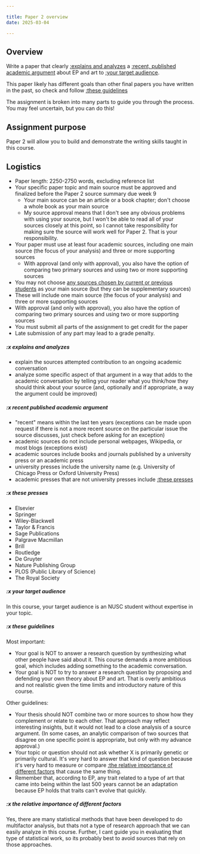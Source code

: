 ```yaml
---

title: Paper 2 overview
date: 2025-03-04

---
```


## Overview

Write a paper that clearly [:explains and analyzes](#x-explains-and-analyzes) a [:recent,  published academic argument](#x-recent-published-academic-argument) about EP and art to [:your target audience](#x-your-target-audience).

This paper likely has different goals than other final papers you have written in the past, so check and follow [:these guidelines](#x-these-guidelines)

The assignment is broken into many parts to guide you through the process. You may feel uncertain, but you can do this!

## Assignment purpose

Paper 2 will allow you to build and demonstrate the writing skills taught in this course.

## Logistics

- Paper length: 2250-2750 words, excluding reference list
- Your specific paper topic and main source must be approved and finalized before the Paper 2 source summary due week 9
	- Your main source can be an article or a book chapter; don't choose a whole book as your main source
	- My source approval means that I don't see any obvious problems with using your source, but I won't be able to read all of your sources closely at this point, so I cannot take responsibility for making sure the source will work well for Paper 2. That is your responsibility.
- Your paper must use at least four academic sources, including one main source (the focus of your analysis) and three or more supporting sources
	- With approval (and only with approval), you also have the option of comparing two primary sources and using two or more supporting sources
- You may not choose [any sources chosen by current or previous students](/course-ntw2029/assignments/papers/p2-0.2-sources.md) as your main source (but they can be supplementary sources)
- These will include one main source (the focus of your analysis) and three or more supporting sources
- With approval (and only with approval), you also have the option of comparing two primary sources and using two or more supporting sources
- You must submit all parts of the assignment to get credit for the paper
- Late submission of any part may lead to a grade penalty.

<!-- ## Paper 2 process

Selecting and understanding your source

- Paper 2 general topic proposal (due Sat 28 Feb 2025): suggest some topics of interest related to EP and art
- Paper 2 brief source summary and context (due Sat 15 Mar 2025): briefly summarize your source's contribution to an academic conversation
- Paper 2 source summary and (optional) source summary outline (due Sat 22 Mar 2025): summarize the source argument, optionally in outline form
- Paper 2 proposal and revised source summary outline (due Sat 29 Mar 2025): I'll provide questions to help you figure out how to approach your source analysis; you submit answers to those questions as your Paper 2 proposal and attach a revised source summary outline

Drafting

- Paper 2 introduction and full outline (due Sat 5 Apr 2025): write a draft introduction to Paper 2, including a proposed thesis, and a draft outline of all of Paper 2
- Paper 2 full draft (due Sat 12 Apr 2025): write a full draft that does these things:
	- contextualize the source argument within a larger academic conversation
	- explain the source argument
	- analyze the source argument
	- explain the implications of your analysis
	- (optional) improve or correct the argument

Revision

- Paper 2 final paper (due one week after your conference):
	- refine the paper thesis, structure, examples, and analysis
	- refine the transitions and sentence-level writing
	- proofread, polish, check citations and formatting

Detailed guidance for each of these steps will be provided in class and in future assignments
 -->

##### :x explains and analyzes

- explain the sources attempted contribution to an ongoing academic conversation
- analyze some specific aspect of that argument in a way that adds to the academic conversation by telling your reader what you think/how they should think about your source (and, optionally and if appropriate, a way the argument could be improved)

##### :x recent published academic argument

- "recent" means within the last ten years (exceptions can be made upon request if there is not a more recent source on the particular issue the source discusses, just check before asking for an exception)
- academic sources do not include personal webpages, Wikipedia, or most blogs (exceptions exist)
- academic sources include books and journals published by a university press or an academic press
- university presses include the university name (e.g. University of Chicago Press or Oxford University Press)
- academic presses that are not university presses include [:these presses](#x-these-presses)

##### :x these presses

- Elsevier
- Springer
- Wiley-Blackwell
- Taylor & Francis
- Sage Publications
- Palgrave Macmillan
- Brill
- Routledge
- De Gruyter
- Nature Publishing Group
- PLOS (Public Library of Science)
- The Royal Society

##### :x your target audience

In this course, your target audience is an NUSC student without expertise in your topic.

##### :x these guidelines

Most important:

- Your goal is NOT to answer a research question by synthesizing what other people have said about it. This course demands a more ambitious goal, which includes adding something to the academic conversation.
- Your goal is NOT to try to answer a research question by proposing and defending your own theory about EP and art. That is overly ambitious and not realistic given the time limits and introductory nature of this course.

Other guidelines:

- Your thesis should NOT combine two or more sources to show how they complement or relate to each other. That approach may reflect interesting insights, but it would not lead to a close analysis of a source argument. (In some cases, an analytic comparison of two sources that disagree on one specific point is appropriate, but only with my advance approval.)
- Your topic or question should not ask whether X is primarily genetic or primarily cultural. It's very hard to answer that kind of question because it's very hard to measure or compare [:the relative importance of different factors](#x-the-relative-importance-of-different-factors) that cause the same thing.
- Remember that, according to EP, any trait related to a type of art that came into being within the last 500 years cannot be an adaptation because EP holds that traits can't evolve that quickly.

##### :x the relative importance of different factors

Yes, there are many statistical methods that have been developed to do multifactor analysis, but thats not a type of research approach that we can easily analyze in this course. Further, I cant guide you in evaluating that type of statistical work, so its probably best to avoid sources that rely on those approaches.
